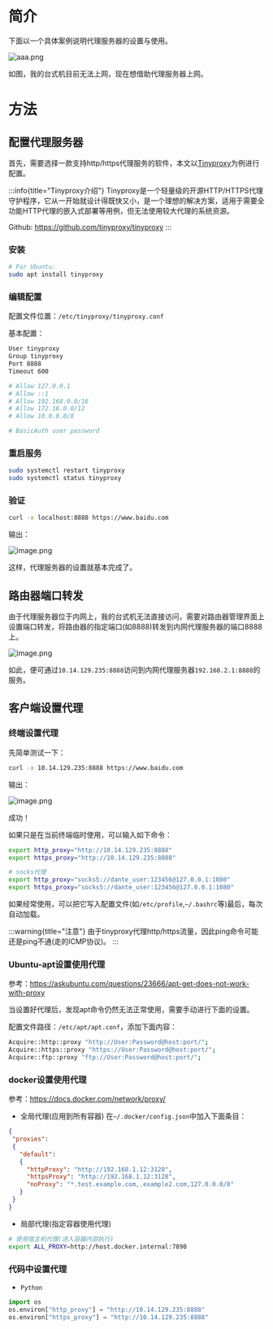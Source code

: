 # 简介

下面以一个具体案例说明代理服务器的设置与使用。

![aaa.png](https://minio.kevin2li.top/image-bed/vanblog/img/4a8beba732acf8366dbf9df2db03ab6b.aaa.png)


如图，我的台式机目前无法上网，现在想借助代理服务器上网。

<!-- more -->


# 方法
## 配置代理服务器
首先，需要选择一款支持http/https代理服务的软件，本文以[Tinyproxy](https://github.com/tinyproxy/tinyproxy)为例进行配置。

:::info{title="Tinyproxy介绍"}
Tinyproxy是一个轻量级的开源HTTP/HTTPS代理守护程序，它从一开始就设计得既快又小，是一个理想的解决方案，适用于需要全功能HTTP代理的嵌入式部署等用例，但无法使用较大代理的系统资源。

Github: https://github.com/tinyproxy/tinyproxy
:::

### 安装
```bash
# For Ubuntu:
sudo apt install tinyproxy
```

### 编辑配置
配置文件位置：`/etc/tinyproxy/tinyproxy.conf`

基本配置：
```bash
User tinyproxy
Group tinyproxy
Port 8888
Timeout 600

# Allow 127.0.0.1
# Allow ::1
# Allow 192.168.0.0/16
# Allow 172.16.0.0/12
# Allow 10.0.0.0/8

# BasicAuth user password

```
### 重启服务

```bash
sudo systemctl restart tinyproxy
sudo systemctl status tinyproxy
```

### 验证
```bash
curl -x localhost:8888 https://www.baidu.com
```
输出：

![image.png](https://minio.kevin2li.top/image-bed/vanblog/img/c16d97cf866dcbaa1007cf7b4553bb95.image.png)

这样，代理服务器的设置就基本完成了。

## 路由器端口转发

由于代理服务器位于内网上，我的台式机无法直接访问，需要对路由器管理界面上设置端口转发，将路由器的指定端口(如8888)转发到内网代理服务器的端口8888上。

![image.png](https://minio.kevin2li.top/image-bed/vanblog/img/c925af43acab6e24e16a25a28ac04388.image.png)

如此，便可通过`10.14.129.235:8888`访问到内网代理服务器`192.168.2.1:8888`的服务。

## 客户端设置代理
### 终端设置代理
先简单测试一下：
```bash
curl -x 10.14.129.235:8888 https://www.baidu.com

```
输出：

![image.png](https://minio.kevin2li.top/image-bed/vanblog/img/e97d3f89030eca4c1a18ddc51375ba43.image.png)

成功！

如果只是在当前终端临时使用，可以输入如下命令：

```bash
export http_proxy="http://10.14.129.235:8888"
export https_proxy="http://10.14.129.235:8888"

# socks代理
export http_proxy="socks5://dante_user:123456@127.0.0.1:1080"
export https_proxy="socks5://dante_user:123456@127.0.0.1:1080"
```

如果经常使用，可以把它写入配置文件(如`/etc/profile`,`~/.bashrc`等)最后，每次自动加载。


:::warning{title="注意"}
由于tinyproxy代理http/https流量，因此ping命令可能还是ping不通(走的ICMP协议)。
:::

### Ubuntu-apt设置使用代理
参考：https://askubuntu.com/questions/23666/apt-get-does-not-work-with-proxy

当设置好代理后，发现apt命令仍然无法正常使用，需要手动进行下面的设置。

配置文件路径：`/etc/apt/apt.conf`，添加下面内容：

```sh
Acquire::http::proxy "http://User:Password@host:port/";
Acquire::https::proxy "https://User:Password@host:port/";
Acquire::ftp::proxy "ftp://User:Password@host:port/";
```

### docker设置使用代理
参考：https://docs.docker.com/network/proxy/

- 全局代理(应用到所有容器)
在`~/.docker/config.json`中加入下面条目：
```json
{
 "proxies":
 {
   "default":
   {
     "httpProxy": "http://192.168.1.12:3128",
     "httpsProxy": "http://192.168.1.12:3128",
     "noProxy": "*.test.example.com,.example2.com,127.0.0.0/8"
   }
 }
}
```
- 局部代理(指定容器使用代理)
```bash
# 使用宿主机代理(进入容器内部执行)
export ALL_PROXY=http://host.docker.internal:7890
```
### 代码中设置代理
- `Python`
```python
import os
os.environ["http_proxy"] = "http://10.14.129.235:8888"
os.environ["https_proxy"] = "http://10.14.129.235:8888"
```